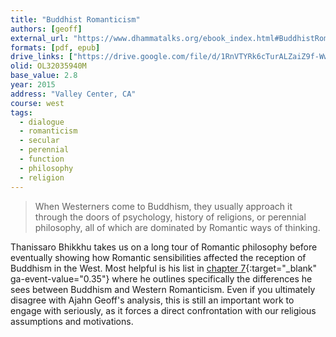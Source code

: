 ```yaml
---
title: "Buddhist Romanticism"
authors: [geoff]
external_url: "https://www.dhammatalks.org/ebook_index.html#BuddhistRomanticism"
formats: [pdf, epub]
drive_links: ["https://drive.google.com/file/d/1RnVTYRk6cTurALZaiZ9f-WwkBf55e1h-/view?usp=drivesdk", "https://drive.google.com/file/d/1jV_Gy9bjNXugcfNMwRlCJDkKjvppDvn3/view?usp=drivesdk"]
olid: OL32035940M
base_value: 2.8
year: 2015
address: "Valley Center, CA"
course: west
tags:
  - dialogue
  - romanticism
  - secular
  - perennial
  - function
  - philosophy
  - religion
---
```


> When Westerners come to Buddhism, they usually approach it through the doors of psychology, history of religions, or perennial philosophy, all of which are dominated by Romantic ways of thinking.

Thanissaro Bhikkhu takes us on a long tour of Romantic philosophy before eventually showing how Romantic sensibilities affected the reception of Buddhism in the West. Most helpful is his list in [chapter 7](https://www.dhammatalks.org/books/BuddhistRomanticism/Section0012.html#sigil_toc_id_43){:target="_blank" ga-event-value="0.35"} where he outlines specifically the differences he sees between Buddhism and Western Romanticism. Even if you ultimately disagree with Ajahn Geoff's analysis, this is still an important work to engage with seriously, as it forces a direct confrontation with our religious assumptions and motivations.

